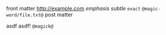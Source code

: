 front matter http://example.com *emphasis* _subtle_ ` exact ` `@magic-word/file.txt@` post matter


asdf asdf! `@magick@`
